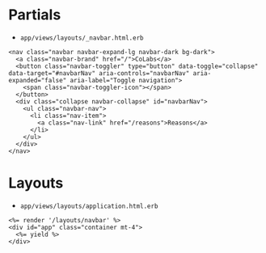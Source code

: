 # Partials
- `app/views/layouts/_navbar.html.erb`
```
<nav class="navbar navbar-expand-lg navbar-dark bg-dark">
  <a class="navbar-brand" href="/">CoLabs</a>
  <button class="navbar-toggler" type="button" data-toggle="collapse" data-target="#navbarNav" aria-controls="navbarNav" aria-expanded="false" aria-label="Toggle navigation">
    <span class="navbar-toggler-icon"></span>
  </button>
  <div class="collapse navbar-collapse" id="navbarNav">
    <ul class="navbar-nav">
      <li class="nav-item">
        <a class="nav-link" href="/reasons">Reasons</a>
      </li>
    </ul>
  </div>
</nav>
```

# Layouts
- `app/views/layouts/application.html.erb`
```
<%= render '/layouts/navbar' %>
<div id="app" class="container mt-4">
  <%= yield %>
</div>
```